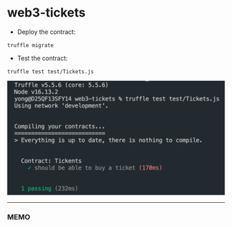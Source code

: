 # web3-tickets

- Deploy the contract:
```linux
truffle migrate
```

- Test the contract:
```linux
truffle test test/Tickets.js
```
<img src="https://github.com/hyc0812/web3-tickets/blob/master/pics/related_with_test_result.png" alt="drawing" width="600"/>

---
### MEMO
```linux
